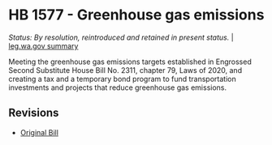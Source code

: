 # HB 1577 - Greenhouse gas emissions
*Status: By resolution, reintroduced and retained in present status.* | [leg.wa.gov summary](https://app.leg.wa.gov/billsummary?BillNumber=1577&Year=2021)

Meeting the greenhouse gas emissions targets established in Engrossed Second Substitute House Bill No. 2311, chapter 79, Laws of 2020, and creating a tax and a temporary bond program to fund transportation investments and projects that reduce greenhouse gas emissions.

## Revisions
* [Original Bill](1/)